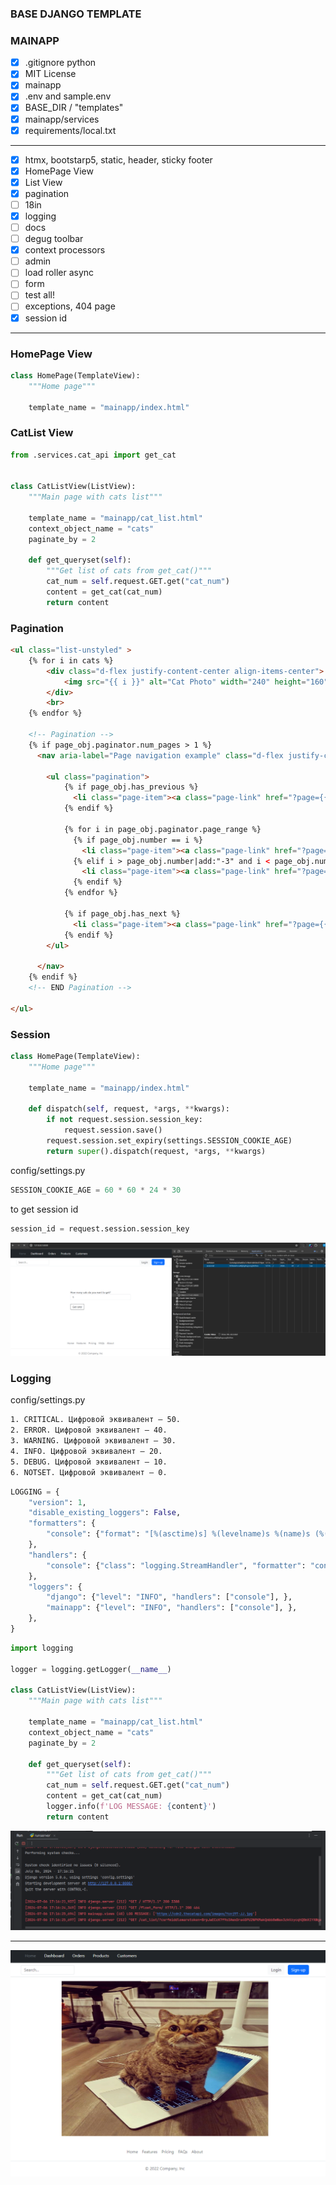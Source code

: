 ### BASE DJANGO TEMPLATE
### MAINAPP

- [x] .gitignore python
- [x] MIT License 
- [x] mainapp
- [x] .env and sample.env
- [x] BASE_DIR / "templates"
- [x] mainapp/services
- [x] requirements/local.txt
---
- [x] htmx, bootstarp5, static, header, sticky footer
- [x] HomePage View
- [x] List View
- [x] pagination
- [ ] 18in
- [x] logging
- [ ] docs
- [ ] degug toolbar
- [x] context processors
- [ ] admin
- [ ] load roller async
- [ ] form
- [ ] test all!
- [ ] exceptions, 404 page
- [x] session id
---
### HomePage View
```python
class HomePage(TemplateView):
    """Home page"""
    
    template_name = "mainapp/index.html"
```
### CatList View
```python
from .services.cat_api import get_cat


class CatListView(ListView):
    """Main page with cats list"""

    template_name = "mainapp/cat_list.html"
    context_object_name = "cats"
    paginate_by = 2

    def get_queryset(self):
        """Get list of cats from get_cat()"""
        cat_num = self.request.GET.get("cat_num")
        content = get_cat(cat_num)
        return content
```
### Pagination
```html
<ul class="list-unstyled" >
    {% for i in cats %}
        <div class="d-flex justify-content-center align-items-center">
            <img src="{{ i }}" alt="Cat Photo" width="240" height="160">
        </div>
        <br>
    {% endfor %}

    <!-- Pagination -->
    {% if page_obj.paginator.num_pages > 1 %}
      <nav aria-label="Page navigation example" class="d-flex justify-content-center align-items-center">

        <ul class="pagination">
            {% if page_obj.has_previous %}
              <li class="page-item"><a class="page-link" href="?page={{ page_obj.previous_page_number }}">Previous</a></li>
            {% endif %}

            {% for i in page_obj.paginator.page_range %}
              {% if page_obj.number == i %}
                <li class="page-item"><a class="page-link" href="?page={{ i }}"> {{ i }} </a></li>
              {% elif i > page_obj.number|add:"-3" and i < page_obj.number|add:"3" %}
                <li class="page-item"><a class="page-link" href="?page={{ i }}"> {{ i }} </a></li>
              {% endif %}
            {% endfor %}

            {% if page_obj.has_next %}
              <li class="page-item"><a class="page-link" href="?page={{ page_obj.next_page_number }}">Next</a></li>
            {% endif %}
        </ul>

      </nav>
    {% endif %}
    <!-- END Pagination -->

</ul>
```
### Session
```python
class HomePage(TemplateView):
    """Home page"""

    template_name = "mainapp/index.html"

    def dispatch(self, request, *args, **kwargs):
        if not request.session.session_key:
            request.session.save()
        request.session.set_expiry(settings.SESSION_COOKIE_AGE)
        return super().dispatch(request, *args, **kwargs)
```
config/settings.py
```python
SESSION_COOKIE_AGE = 60 * 60 * 24 * 30
```
to get session id
```python
session_id = request.session.session_key
```
![](https://github.com/rublock/django_template/raw/main/static/img/sessionid.png)
### Logging
config/settings.py
```txt
1. CRITICAL. Цифровой эквивалент — 50.
2. ERROR. Цифровой эквивалент — 40.
3. WARNING. Цифровой эквивалент — 30.
4. INFO. Цифровой эквивалент — 20.
5. DEBUG. Цифровой эквивалент — 10.
6. NOTSET. Цифровой эквивалент — 0.
```
```python
LOGGING = {
    "version": 1,
    "disable_existing_loggers": False,
    "formatters": {
        "console": {"format": "[%(asctime)s] %(levelname)s %(name)s (%(lineno)d) %(message)s"},
    },
    "handlers": {
        "console": {"class": "logging.StreamHandler", "formatter": "console"},
    },
    "loggers": {
        "django": {"level": "INFO", "handlers": ["console"], },
        "mainapp": {"level": "INFO", "handlers": ["console"], },
    },
}
```
```python
import logging

logger = logging.getLogger(__name__)

class CatListView(ListView):
    """Main page with cats list"""

    template_name = "mainapp/cat_list.html"
    context_object_name = "cats"
    paginate_by = 2

    def get_queryset(self):
        """Get list of cats from get_cat()"""
        cat_num = self.request.GET.get("cat_num")
        content = get_cat(cat_num)
        logger.info(f'LOG MESSAGE: {content}')
        return content
```
![](https://github.com/rublock/django_template/raw/main/static/img/logging.png)

---
![](https://github.com/rublock/django_template/raw/main/static/img/mainapp.png)